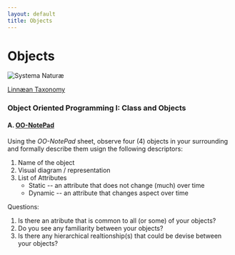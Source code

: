 ```yaml
---
layout: default
title: Objects
---
```



# Objects

![Systema Naturæ](http://de.academic.ru/pictures/dewiki/83/SN1_Regnum_Lapideum.png)

[Linnæan Taxonomy](https://en.wikipedia.org/wiki/Linnaean_taxonomy)

### Object Oriented Programming I: Class and Objects

#### A. [OO-NotePad](img/OO-NotePad.pdf)

Using the _OO-NotePad_ sheet, observe four (4) objects in your surrounding and formally describe them usign the following descriptors:

1. Name of the object
2. Visual diagram / representation
3. List of Attributes
	+ Static -- an attribute that does not change (much) over time
	+ Dynamic -- an attribute that changes aspect over time

Questions:

1. Is there an atribute that is common to all (or some) of your objects?
2. Do you see any familiarity between your objects?
3. Is there any hierarchical realtionship(s) that could be devise between your objects?



